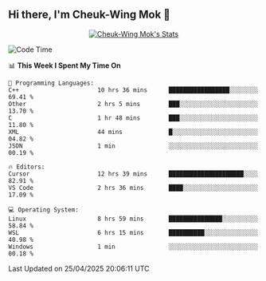## Hi there, I'm Cheuk-Wing Mok 👋

<!--
**mozro0327/mozro0327** is a ✨ _special_ ✨ repository because its `README.md` (this file) appears on your GitHub profile.

Here are some ideas to get you started:

- 🔭 I’m currently working on ...
- 🌱 I’m currently learning ...
- 👯 I’m looking to collaborate on ...
- 🤔 I’m looking for help with ...
- 💬 Ask me about ...
- 📫 How to reach me: ...
- 😄 Pronouns: ...
- ⚡ Fun fact: ...
-->

<p align="center">
  <a href="https://github.com/mozro0327" class="rich-diff-level-one">
    <img src="https://github-readme-stats.vercel.app/api?username=mozro0327&title_color=333&text_color=777" alt="Cheuk-Wing Mok's Stats" >
    <!-- &hide=issues
    <img src="https://github-readme-stats.vercel.app/api?username=mozro0327&hide=issues&title_color=333&text_color=777" alt="Cheuk-Wing Mok's Stats" >
    -->
  </a>
</p>

<!--START_SECTION:waka-->
![Code Time](http://img.shields.io/badge/Code%20Time-3%2C416%20hrs%201%20min-blue)

📊 **This Week I Spent My Time On** 

```text
💬 Programming Languages: 
C++                      10 hrs 36 mins      █████████████████░░░░░░░░   69.41 % 
Other                    2 hrs 5 mins        ███░░░░░░░░░░░░░░░░░░░░░░   13.70 % 
C                        1 hr 48 mins        ███░░░░░░░░░░░░░░░░░░░░░░   11.80 % 
XML                      44 mins             █░░░░░░░░░░░░░░░░░░░░░░░░   04.82 % 
JSON                     1 min               ░░░░░░░░░░░░░░░░░░░░░░░░░   00.19 % 

🔥 Editors: 
Cursor                   12 hrs 39 mins      █████████████████████░░░░   82.91 % 
VS Code                  2 hrs 36 mins       ████░░░░░░░░░░░░░░░░░░░░░   17.09 % 

💻 Operating System: 
Linux                    8 hrs 59 mins       ███████████████░░░░░░░░░░   58.84 % 
WSL                      6 hrs 15 mins       ██████████░░░░░░░░░░░░░░░   40.98 % 
Windows                  1 min               ░░░░░░░░░░░░░░░░░░░░░░░░░   00.18 % 
```


 Last Updated on 25/04/2025 20:06:11 UTC
<!--END_SECTION:waka-->

